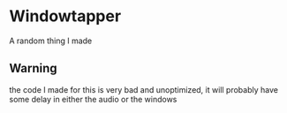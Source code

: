 # Windowtapper
A random thing I made
## Warning
the code I made for this is very bad and unoptimized, it will probably have some delay in either the audio or the windows
